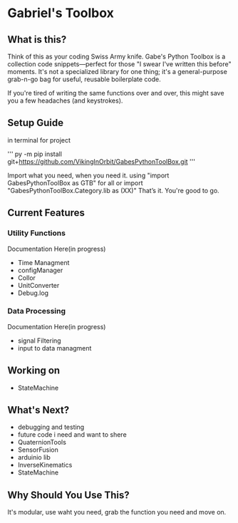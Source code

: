 # Gabriel's Toolbox 
## What is this?
Think of this as your coding Swiss Army knife. Gabe's Python Toolbox is a collection code snippets—perfect for those "I swear I've written this before" moments. It's not a specialized library for one thing; it's a general-purpose grab-n-go bag for useful, reusable boilerplate code.

If you're tired of writing the same functions over and over, this might save you a few headaches (and keystrokes).

## Setup Guide
in terminal for project 

'''
py -m pip install git+https://github.com/VikingInOrbit/GabesPythonToolBox.git
'''

Import what you need, when you need it. 
using "import GabesPythonToolBox as GTB" for all
or import "GabesPythonToolBox.Category.lib as (XX)"
That’s it. You're good to go.

## Current Features

### Utility Functions
Documentation Here(in progress)
- Time Managment
- configManager
- Collor
- UnitConverter
- Debug.log

### Data Processing
Documentation Here(in progress)
- signal Filtering
- input to data managment

## Working on
- StateMachine

## What's Next?
- debugging and testing
- future code i need and want to shere
- QuaternionTools
- SensorFusion
- arduinio lib
- InverseKinematics
- StateMachine


##  Why Should You Use This?
It's modular, use waht you need, grab the function you need and move on.
